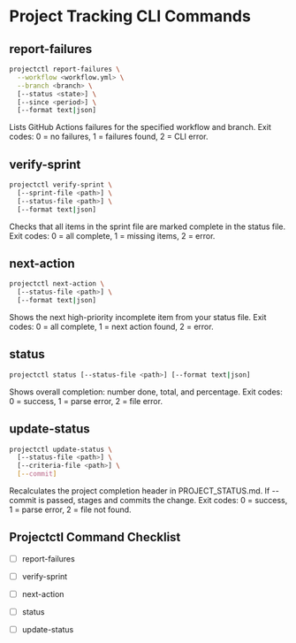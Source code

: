 # Project Tracking CLI Commands

## report-failures

```bash
projectctl report-failures \
  --workflow <workflow.yml> \
  --branch <branch> \
  [--status <state>] \
  [--since <period>] \
  [--format text|json]
```

Lists GitHub Actions failures for the specified workflow and branch.
Exit codes: 0 = no failures, 1 = failures found, 2 = CLI error.

## verify-sprint

```bash
projectctl verify-sprint \
  [--sprint-file <path>] \
  [--status-file <path>] \
  [--format text|json]
```

Checks that all items in the sprint file are marked complete in the status file.
Exit codes: 0 = all complete, 1 = missing items, 2 = error.

## next-action

```bash
projectctl next-action \
  [--status-file <path>] \
  [--format text|json]
```

Shows the next high-priority incomplete item from your status file.
Exit codes: 0 = all complete, 1 = next action found, 2 = error.

## status

```bash
projectctl status [--status-file <path>] [--format text|json]
```

Shows overall completion: number done, total, and percentage.
Exit codes: 0 = success, 1 = parse error, 2 = file error.

## update-status

```bash
projectctl update-status \
  [--status-file <path>] \
  [--criteria-file <path>] \
  [--commit]
```

Recalculates the project completion header in PROJECT_STATUS.md.
If --commit is passed, stages and commits the change.
Exit codes: 0 = success, 1 = parse error, 2 = file not found.

## Projectctl Command Checklist

- [ ] report-failures
- [ ] verify-sprint
- [ ] next-action
- [ ] status
- [ ] update-status

